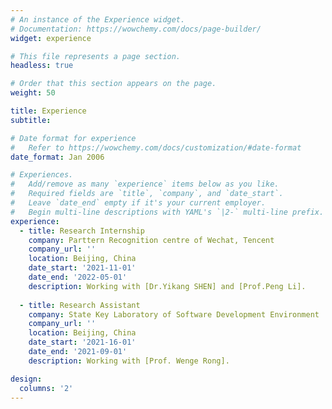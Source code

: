 ```yaml
---
# An instance of the Experience widget.
# Documentation: https://wowchemy.com/docs/page-builder/
widget: experience

# This file represents a page section.
headless: true

# Order that this section appears on the page.
weight: 50

title: Experience
subtitle:

# Date format for experience
#   Refer to https://wowchemy.com/docs/customization/#date-format
date_format: Jan 2006

# Experiences.
#   Add/remove as many `experience` items below as you like.
#   Required fields are `title`, `company`, and `date_start`.
#   Leave `date_end` empty if it's your current employer.
#   Begin multi-line descriptions with YAML's `|2-` multi-line prefix.
experience:
  - title: Research Internship
    company: Parttern Recognition centre of Wechat, Tencent
    company_url: ''
    location: Beijing, China
    date_start: '2021-11-01'
    date_end: '2022-05-01'
    description: Working with [Dr.Yikang SHEN] and [Prof.Peng Li].
  
  - title: Research Assistant
    company: State Key Laboratory of Software Development Environment
    company_url: ''
    location: Beijing, China
    date_start: '2021-16-01'
    date_end: '2021-09-01'
    description: Working with [Prof. Wenge Rong].

design:
  columns: '2'
---
```

